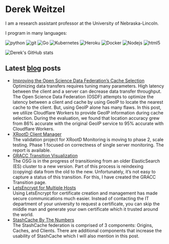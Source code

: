 Derek Weitzel
=============

I am a research assistant professor at the University of Nebraska-Lincoln.

I program in many languages:
<p>
<img alt="python" src="https://img.shields.io/badge/-Python-4B8BBE?style=flat-square&logo=python&logoColor=white" />
<img alt="git" src="https://img.shields.io/badge/-Git-F05032?style=flat-square&logo=git&logoColor=white" />
<img alt="Go" src="https://img.shields.io/badge/-Go-29BEB0?style=flat-square&logo=go&logoColor=white" />
<img alt="Kubernetes" src="https://img.shields.io/badge/-Kubernetes-326CE5?style=flat-square&logo=kubernetes&logoColor=white" />
<img alt="Heroku" src="https://img.shields.io/badge/-Heroku-430098?style=flat-square&logo=heroku&logoColor=white" />
<img alt="Docker" src="https://img.shields.io/badge/-Docker-46a2f1?style=flat-square&logo=docker&logoColor=white" />
<img alt="Nodejs" src="https://img.shields.io/badge/-Nodejs-43853d?style=flat-square&logo=Node.js&logoColor=white" />
<img alt="html5" src="https://img.shields.io/badge/-HTML5-E34F26?style=flat-square&logo=html5&logoColor=white" />

</p>

![Derek's GitHub stats](https://github-readme-stats.vercel.app/api?username=djw8605&show_icons=true)


Latest [blog](https://derekweitzel.com) posts
----------------------------------------------

<ul>

<li><a href="https://derekweitzel.com/2022/01/22/improving-geoip/">Improving the Open Science Data Federation’s Cache Selection</a><br/>Optimizing data transfers requires tuning many parameters. High latency between the client and a server can decrease data transfer throughput. The Open Science Data Federation (OSDF) attempts to optimize the latency between a client and cache by using GeoIP to locate the nearest cache to the client. But, using GeoIP alone has many flaws. In this post, we utilize Cloudflare Workers to provide GeoIP information during cache selection. During the evaluation, we found that location accuracy grew from 86% accurate with the original GeoIP service to 95% accurate with Cloudflare Workers.</li>

<li><a href="https://derekweitzel.com/2020/10/11/xrootd-client-manager/">XRootD Client Manager</a><br/>The validation project for XRootD Monitoring is moving to phase 2, scale testing. Phase 1 focused on correctness of single server monitoring. The report is available.</li>

<li><a href="https://derekweitzel.com/2020/03/08/gracc-transition/">GRACC Transition Visualization</a><br/>The OSG is in the progress of transitioning from an older ElasticSearch (ES) cluster to a new version. Part of this process is reindexing (copying) data from the old to the new. Unfortunately, it’s not easy to capture a status of this transition. For this, I have created the GRACC Transition page.</li>

<li><a href="https://derekweitzel.com/2019/10/11/letsencrypt-for-multiple-hosts/">LetsEncrypt for Multiple Hosts</a><br/>Using LetsEncrypt for certificate creation and management has made secure communications much easier. Instead of contacting the IT department of your university to request a certificate, you can skip the middle man and generate your own certificate which it trusted around the world.</li>

<li><a href="https://derekweitzel.com/2018/09/26/stashcache-by-the-numbers/">StashCache By The Numbers</a><br/>The StashCache federation is comprised of 3 components: Origins, Caches, and Clients. There are additional components that increase the usability of StashCache which I will also mention in this post.</li>

</ul>
